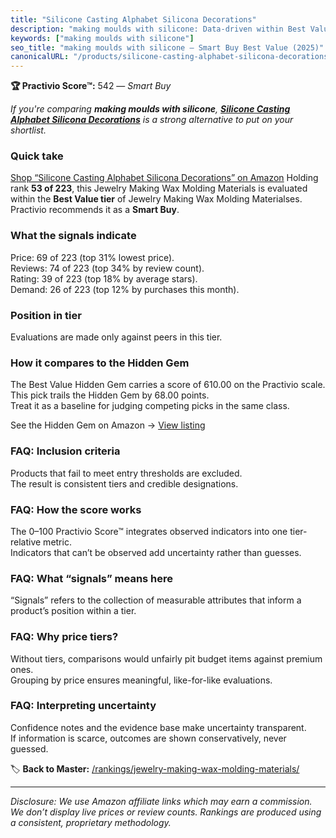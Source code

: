 ```yaml
---
title: "Silicone Casting Alphabet Silicona Decorations"
description: "making moulds with silicone: Data-driven within Best Value ranking using the Practivio Score™. Positioned by quality, value, demand, findability, momentum."
keywords: ["making moulds with silicone"]
seo_title: "making moulds with silicone — Smart Buy Best Value (2025)"
canonicalURL: "/products/silicone-casting-alphabet-silicona-decorations-B0C53ZCL2V/"
---
```


**🏆 Practivio Score™:** 542 — _Smart Buy_


*If you're comparing **making moulds with silicone**, **[Silicone Casting Alphabet Silicona Decorations](https://www.amazon.com/dp/B0C53ZCL2V?tag=practivio-20)** is a strong alternative to put on your shortlist.*
### Quick take
[Shop “Silicone Casting Alphabet Silicona Decorations” on Amazon](https://www.amazon.com/dp/B0C53ZCL2V?tag=practivio-20)
Holding rank **53 of 223**, this Jewelry Making Wax Molding Materials is evaluated within the **Best Value tier** of Jewelry Making Wax Molding Materialses.  
Practivio recommends it as a **Smart Buy**.

### What the signals indicate
Price: 69 of 223 (top 31% lowest price).  
Reviews: 74 of 223 (top 34% by review count).  
Rating: 39 of 223 (top 18% by average stars).  
Demand: 26 of 223 (top 12% by purchases this month).

### Position in tier
Evaluations are made only against peers in this tier.

### How it compares to the Hidden Gem
The Best Value Hidden Gem carries a score of 610.00 on the Practivio scale.  
This pick trails the Hidden Gem by 68.00 points.  
Treat it as a baseline for judging competing picks in the same class.  

See the Hidden Gem on Amazon → [View listing](https://www.amazon.com/dp/B07PJ8RFFR?tag=practivio-20)

### FAQ: Inclusion criteria
Products that fail to meet entry thresholds are excluded.  
The result is consistent tiers and credible designations.

### FAQ: How the score works
The 0–100 Practivio Score™ integrates observed indicators into one tier-relative metric.  
Indicators that can’t be observed add uncertainty rather than guesses.

### FAQ: What “signals” means here
“Signals” refers to the collection of measurable attributes that inform a product’s position within a tier.

### FAQ: Why price tiers?
Without tiers, comparisons would unfairly pit budget items against premium ones.  
Grouping by price ensures meaningful, like-for-like evaluations.

### FAQ: Interpreting uncertainty
Confidence notes and the evidence base make uncertainty transparent.  
If information is scarce, outcomes are shown conservatively, never guessed.


🏷️ **Back to Master:** [/rankings/jewelry-making-wax-molding-materials/](/rankings/jewelry-making-wax-molding-materials/)

---
_Disclosure: We use Amazon affiliate links which may earn a commission. We don’t display live prices or review counts. Rankings are produced using a consistent, proprietary methodology._

